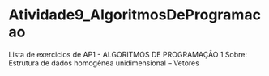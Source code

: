 ﻿# Atividade9_AlgoritmosDeProgramacao
 Lista de exercicios de AP1 - ALGORITMOS DE PROGRAMAÇÃO 1
Sobre:
Estrutura de dados homogênea unidimensional – Vetores
